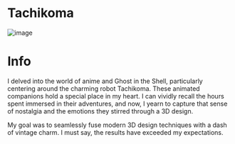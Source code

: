 # Tachikoma
![image](https://github.com/rcmtcristian/tachikoma-conference/assets/20276785/0dd9e47a-1edb-4fd1-a999-d5791d9575f6)

# Info 
I delved into the world of anime and Ghost in the Shell, particularly centering around the charming robot Tachikoma. These animated companions hold a special place in my heart. I can vividly recall the hours spent immersed in their adventures, and now, I yearn to capture that sense of nostalgia and the emotions they stirred through a 3D design.

My goal was to seamlessly fuse modern 3D design techniques with a dash of vintage charm. I must say, the results have exceeded my expectations.
